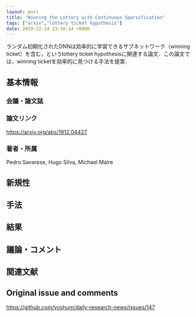 ```yaml
---
layout: post
title: "Winning the Lottery with Continuous Sparsification"
tags: ["arxiv","lottery ticket hypothesis"]
date: 2019-12-14 23:50:14 +0900
---
```


ランダム初期化されたDNNは効率的に学習できるサブネットワーク（winning ticket）を含む，というlottery ticket hypothesisに関連する論文．この論文では，winning ticketを効率的に見つける手法を提案．

## 基本情報
### 会議・論文誌

### 論文リンク
https://arxiv.org/abs/1912.04427

### 著者・所属
Pedro Savarese, Hugo Silva, Michael Maire

## 新規性

## 手法

## 結果

## 議論・コメント

## 関連文献


## Original issue and comments

https://github.com/yoshum/daily-research-news/issues/147
